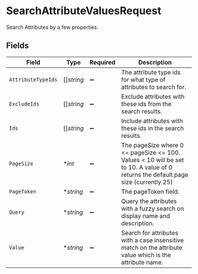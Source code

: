 # SearchAttributeValuesRequest

Search Attributes by a few properties.


## Fields

| Field                                                                                                                             | Type                                                                                                                              | Required                                                                                                                          | Description                                                                                                                       |
| --------------------------------------------------------------------------------------------------------------------------------- | --------------------------------------------------------------------------------------------------------------------------------- | --------------------------------------------------------------------------------------------------------------------------------- | --------------------------------------------------------------------------------------------------------------------------------- |
| `AttributeTypeIds`                                                                                                                | []*string*                                                                                                                        | :heavy_minus_sign:                                                                                                                | The attribute type ids for what type of attributes to search for.                                                                 |
| `ExcludeIds`                                                                                                                      | []*string*                                                                                                                        | :heavy_minus_sign:                                                                                                                | Exclude attributes with these ids from the search results.                                                                        |
| `Ids`                                                                                                                             | []*string*                                                                                                                        | :heavy_minus_sign:                                                                                                                | Include attributes with these ids in the search results.                                                                          |
| `PageSize`                                                                                                                        | **int*                                                                                                                            | :heavy_minus_sign:                                                                                                                | The pageSize where 0 <= pageSize <= 100. Values < 10 will be set to 10. A value of 0 returns the default page size (currently 25) |
| `PageToken`                                                                                                                       | **string*                                                                                                                         | :heavy_minus_sign:                                                                                                                | The pageToken field.                                                                                                              |
| `Query`                                                                                                                           | **string*                                                                                                                         | :heavy_minus_sign:                                                                                                                | Query the attributes with a fuzzy search on display name and description.                                                         |
| `Value`                                                                                                                           | **string*                                                                                                                         | :heavy_minus_sign:                                                                                                                | Search for attributes with a case insensitive match on the attribute value which is the attribute name.                           |